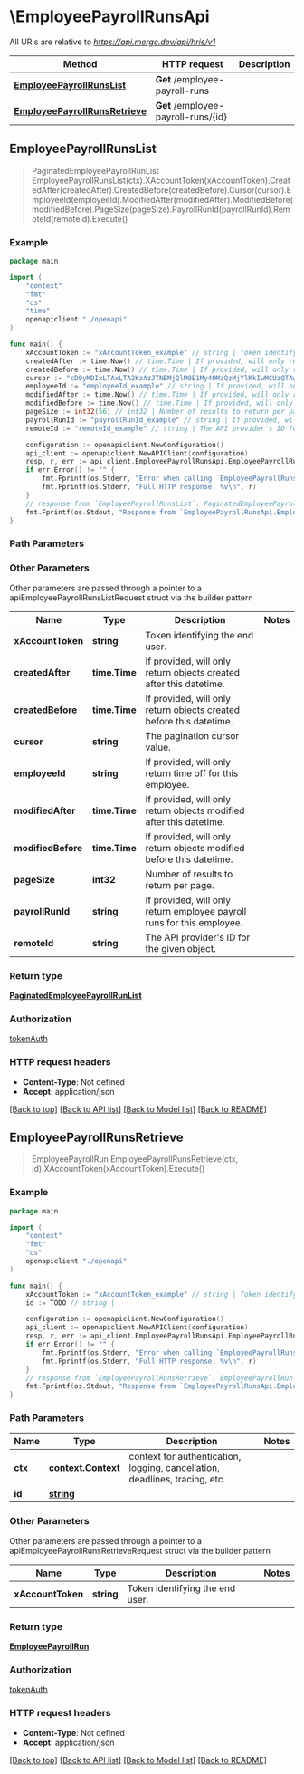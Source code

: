 # \EmployeePayrollRunsApi

All URIs are relative to *https://api.merge.dev/api/hris/v1*

Method | HTTP request | Description
------------- | ------------- | -------------
[**EmployeePayrollRunsList**](EmployeePayrollRunsApi.md#EmployeePayrollRunsList) | **Get** /employee-payroll-runs | 
[**EmployeePayrollRunsRetrieve**](EmployeePayrollRunsApi.md#EmployeePayrollRunsRetrieve) | **Get** /employee-payroll-runs/{id} | 



## EmployeePayrollRunsList

> PaginatedEmployeePayrollRunList EmployeePayrollRunsList(ctx).XAccountToken(xAccountToken).CreatedAfter(createdAfter).CreatedBefore(createdBefore).Cursor(cursor).EmployeeId(employeeId).ModifiedAfter(modifiedAfter).ModifiedBefore(modifiedBefore).PageSize(pageSize).PayrollRunId(payrollRunId).RemoteId(remoteId).Execute()





### Example

```go
package main

import (
    "context"
    "fmt"
    "os"
    "time"
    openapiclient "./openapi"
)

func main() {
    xAccountToken := "xAccountToken_example" // string | Token identifying the end user.
    createdAfter := time.Now() // time.Time | If provided, will only return objects created after this datetime. (optional)
    createdBefore := time.Now() // time.Time | If provided, will only return objects created before this datetime. (optional)
    cursor := "cD0yMDIxLTAxLTA2KzAzJTNBMjQlM0E1My40MzQzMjYlMkIwMCUzQTAw" // string | The pagination cursor value. (optional)
    employeeId := "employeeId_example" // string | If provided, will only return time off for this employee. (optional)
    modifiedAfter := time.Now() // time.Time | If provided, will only return objects modified after this datetime. (optional)
    modifiedBefore := time.Now() // time.Time | If provided, will only return objects modified before this datetime. (optional)
    pageSize := int32(56) // int32 | Number of results to return per page. (optional)
    payrollRunId := "payrollRunId_example" // string | If provided, will only return employee payroll runs for this employee. (optional)
    remoteId := "remoteId_example" // string | The API provider's ID for the given object. (optional)

    configuration := openapiclient.NewConfiguration()
    api_client := openapiclient.NewAPIClient(configuration)
    resp, r, err := api_client.EmployeePayrollRunsApi.EmployeePayrollRunsList(context.Background()).XAccountToken(xAccountToken).CreatedAfter(createdAfter).CreatedBefore(createdBefore).Cursor(cursor).EmployeeId(employeeId).ModifiedAfter(modifiedAfter).ModifiedBefore(modifiedBefore).PageSize(pageSize).PayrollRunId(payrollRunId).RemoteId(remoteId).Execute()
    if err.Error() != "" {
        fmt.Fprintf(os.Stderr, "Error when calling `EmployeePayrollRunsApi.EmployeePayrollRunsList``: %v\n", err)
        fmt.Fprintf(os.Stderr, "Full HTTP response: %v\n", r)
    }
    // response from `EmployeePayrollRunsList`: PaginatedEmployeePayrollRunList
    fmt.Fprintf(os.Stdout, "Response from `EmployeePayrollRunsApi.EmployeePayrollRunsList`: %v\n", resp)
}
```

### Path Parameters



### Other Parameters

Other parameters are passed through a pointer to a apiEmployeePayrollRunsListRequest struct via the builder pattern


Name | Type | Description  | Notes
------------- | ------------- | ------------- | -------------
 **xAccountToken** | **string** | Token identifying the end user. | 
 **createdAfter** | **time.Time** | If provided, will only return objects created after this datetime. | 
 **createdBefore** | **time.Time** | If provided, will only return objects created before this datetime. | 
 **cursor** | **string** | The pagination cursor value. | 
 **employeeId** | **string** | If provided, will only return time off for this employee. | 
 **modifiedAfter** | **time.Time** | If provided, will only return objects modified after this datetime. | 
 **modifiedBefore** | **time.Time** | If provided, will only return objects modified before this datetime. | 
 **pageSize** | **int32** | Number of results to return per page. | 
 **payrollRunId** | **string** | If provided, will only return employee payroll runs for this employee. | 
 **remoteId** | **string** | The API provider&#39;s ID for the given object. | 

### Return type

[**PaginatedEmployeePayrollRunList**](PaginatedEmployeePayrollRunList.md)

### Authorization

[tokenAuth](../README.md#tokenAuth)

### HTTP request headers

- **Content-Type**: Not defined
- **Accept**: application/json

[[Back to top]](#) [[Back to API list]](../README.md#documentation-for-api-endpoints)
[[Back to Model list]](../README.md#documentation-for-models)
[[Back to README]](../README.md)


## EmployeePayrollRunsRetrieve

> EmployeePayrollRun EmployeePayrollRunsRetrieve(ctx, id).XAccountToken(xAccountToken).Execute()





### Example

```go
package main

import (
    "context"
    "fmt"
    "os"
    openapiclient "./openapi"
)

func main() {
    xAccountToken := "xAccountToken_example" // string | Token identifying the end user.
    id := TODO // string | 

    configuration := openapiclient.NewConfiguration()
    api_client := openapiclient.NewAPIClient(configuration)
    resp, r, err := api_client.EmployeePayrollRunsApi.EmployeePayrollRunsRetrieve(context.Background(), id).XAccountToken(xAccountToken).Execute()
    if err.Error() != "" {
        fmt.Fprintf(os.Stderr, "Error when calling `EmployeePayrollRunsApi.EmployeePayrollRunsRetrieve``: %v\n", err)
        fmt.Fprintf(os.Stderr, "Full HTTP response: %v\n", r)
    }
    // response from `EmployeePayrollRunsRetrieve`: EmployeePayrollRun
    fmt.Fprintf(os.Stdout, "Response from `EmployeePayrollRunsApi.EmployeePayrollRunsRetrieve`: %v\n", resp)
}
```

### Path Parameters


Name | Type | Description  | Notes
------------- | ------------- | ------------- | -------------
**ctx** | **context.Context** | context for authentication, logging, cancellation, deadlines, tracing, etc.
**id** | [**string**](.md) |  | 

### Other Parameters

Other parameters are passed through a pointer to a apiEmployeePayrollRunsRetrieveRequest struct via the builder pattern


Name | Type | Description  | Notes
------------- | ------------- | ------------- | -------------
 **xAccountToken** | **string** | Token identifying the end user. | 


### Return type

[**EmployeePayrollRun**](EmployeePayrollRun.md)

### Authorization

[tokenAuth](../README.md#tokenAuth)

### HTTP request headers

- **Content-Type**: Not defined
- **Accept**: application/json

[[Back to top]](#) [[Back to API list]](../README.md#documentation-for-api-endpoints)
[[Back to Model list]](../README.md#documentation-for-models)
[[Back to README]](../README.md)

